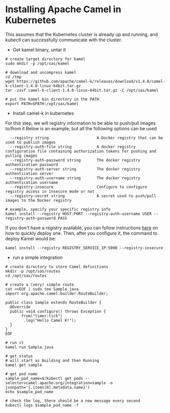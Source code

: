 # Installing Apache Camel in Kubernetes

This assumes that the Kubernetes cluster is already up and running, and kubectl can successfully communicate with the cluster.

- Get kamel binary, untar it

```
# create target directory for kamel
sudo mkdir -p /opt/sas/kamel

# download and uncompress kamel
cd /tmp
wget https://github.com/apache/camel-k/releases/download/v1.4.0/camel-k-client-1.4.0-linux-64bit.tar.gz
tar -zxvf camel-k-client-1.4.0-linux-64bit.tar.gz -C /opt/sas/kamel

# put the kamel bin directory in the PATH
export PATH=$PATH:/opt/sas/kamel
```

- Install camel-k in kubernetes

For this step, we will registry information to be able to push/pull images to/from it
Below is an example, but all the following options can be used

      --registry string                     A Docker registry that can be used to publish images
      --registry-auth-file string           A docker registry configuration file containing authorization tokens for pushing and pulling images
      --registry-auth-password string       The docker registry authentication password
      --registry-auth-server string         The docker registry authentication server
      --registry-auth-username string       The docker registry authentication username
      --registry-insecure                   Configure to configure registry access in insecure mode or not
      --registry-secret string              A secret used to push/pull images to the Docker registry

```
# example, specify your specific registry info
kamel install --registry HOST:PORT --registry-auth-username USER --registry-auth-password PASS
```

If you don't have a registry available, you can follow instructions [here](resources/ConfigureDockerRegistry.md) on how to quickly deploy one.
Then, after you configure it, the command to deploy Kamel would be:
```
kamel install --registry REGISTRY_SERVICE_IP:5000 --registry-insecure
```

- run a simple integration

```
# create directory to store Camel definitions
mkdir -p /opt/sas/routes
cd /opt/sas/routes

# create a (very) simple route
cat <<EOF | sudo tee Sample.java
import org.apache.camel.builder.RouteBuilder;

public class Sample extends RouteBuilder {
  @Override
  public void configure() throws Exception {
       from("timer:tick")
        .log("Hello Camel K!");
  }
}
EOF

# run it
kamel run Sample.java

# get status
# will start as Building and then Running
kamel get sample

# get pod name
sample_pod_name=$(kubectl get pods --selector=camel.apache.org/integration=sample -o jsonpath='{.items[0].metadata.name}')
echo $sample_pod_name

# check the log, there should be a new message every second
kubectl logs $sample_pod_name -f

```
